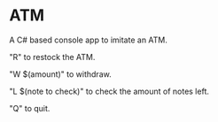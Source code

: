 # ATM
A C# based console app to imitate an ATM.

"R" to restock the ATM.

"W $(amount)" to withdraw.

"L $(note to check)" to check the amount of notes left.

"Q" to quit.

